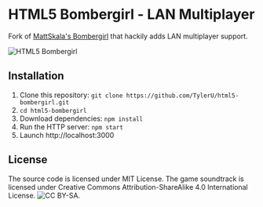 HTML5 Bombergirl - LAN Multiplayer
================

Fork of [MattSkala's Bombergirl](https://github.com/MattSkala/html5-bombergirl) that hackily adds LAN multiplayer support.

![HTML5 Bombergirl](http://matousskala.cz/files/bomberman_screen.png)

Installation
------------
1. Clone this repository: ```git clone https://github.com/TylerU/html5-bombergirl.git```
2. ```cd html5-bombergirl```
3. Download dependencies: ```npm install```
4. Run the HTTP server: ```npm start```
5. Launch http://localhost:3000

License
-------
The source code is licensed under MIT License. The game soundtrack is licensed under Creative Commons Attribution-ShareAlike 4.0 International License.
![CC BY-SA](http://i.creativecommons.org/l/by-sa/4.0/80x15.png).
